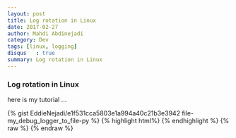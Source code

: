 ```yaml
---
layout: post
title: Log rotation in Linux
date: 2017-02-27
author: Mahdi Abdinejadi
category: Dev
tags: [linux, logging]
disqus   : true
summary: Log rotation in Linux
---
```


### Log rotation in Linux
here is my tutorial ...

{% gist EddieNejadi/e1f531cca5803e1a994a40c21b3e3942 file-my_debug_logger_to_file-py %}
{% highlight html%}
{% endhighlight %}
{% raw %}
{% endraw %}
